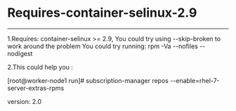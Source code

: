 # Requires-container-selinux-2.9
-----------------------------------
1.Requires: container-selinux >= 2.9, You could try using --skip-broken to work around the problem You could try running: rpm -Va --nofiles --nodigest


2.This could help you :

[root@worker-node1 run]# subscription-manager repos --enable=rhel-7-server-extras-rpms

version: 2.0
